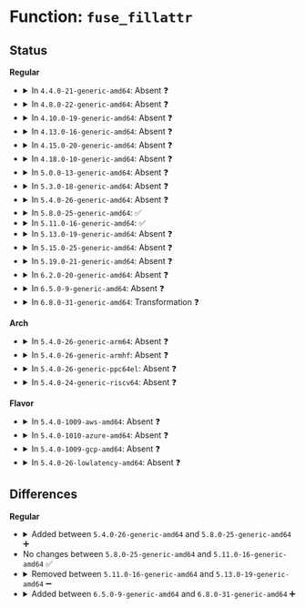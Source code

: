 # Function: <code>fuse_fillattr</code>

## Status
<b>Regular</b>
<ul>
<li>
<details>
<summary>In <code>4.4.0-21-generic-amd64</code>: Absent ❓</summary>

```json
{
  "name": "fuse_fillattr",
  "collision_type": "Unique Static",
  "inline_type": "Full",
  "funcs": [
    {
      "addr": 18446744071582069374,
      "name": "fuse_fillattr",
      "external": false,
      "loc": "fs/fuse/dir.c:825",
      "file": "fs/fuse/dir.c",
      "inline": "not declared, inlined",
      "caller_inline": [
        "fs/fuse/dir.c:fuse_do_getattr"
      ],
      "caller_func": []
    }
  ],
  "symbols": []
}
```
</details>
</li>
<li>
<details>
<summary>In <code>4.8.0-22-generic-amd64</code>: Absent ❓</summary>

```json
{
  "name": "fuse_fillattr",
  "collision_type": "Unique Static",
  "inline_type": "Full",
  "funcs": [
    {
      "addr": 18446744071582283765,
      "name": "fuse_fillattr",
      "external": false,
      "loc": "fs/fuse/dir.c:829",
      "file": "fs/fuse/dir.c",
      "inline": "not declared, inlined",
      "caller_inline": [
        "fs/fuse/dir.c:fuse_do_getattr"
      ],
      "caller_func": []
    }
  ],
  "symbols": []
}
```
</details>
</li>
<li>
<details>
<summary>In <code>4.10.0-19-generic-amd64</code>: Absent ❓</summary>

```json
{
  "name": "fuse_fillattr",
  "collision_type": "Unique Static",
  "inline_type": "Full",
  "funcs": [
    {
      "addr": 18446744071582372122,
      "name": "fuse_fillattr",
      "external": false,
      "loc": "fs/fuse/dir.c:842",
      "file": "fs/fuse/dir.c",
      "inline": "not declared, inlined",
      "caller_inline": [
        "fs/fuse/dir.c:fuse_do_getattr"
      ],
      "caller_func": []
    }
  ],
  "symbols": []
}
```
</details>
</li>
<li>
<details>
<summary>In <code>4.13.0-16-generic-amd64</code>: Absent ❓</summary>

```json
{
  "name": "fuse_fillattr",
  "collision_type": "Unique Static",
  "inline_type": "Full",
  "funcs": [
    {
      "addr": 18446744071582456586,
      "name": "fuse_fillattr",
      "external": false,
      "loc": "fs/fuse/dir.c:842",
      "file": "fs/fuse/dir.c",
      "inline": "not declared, inlined",
      "caller_inline": [
        "fs/fuse/dir.c:fuse_do_getattr"
      ],
      "caller_func": []
    }
  ],
  "symbols": []
}
```
</details>
</li>
<li>
<details>
<summary>In <code>4.15.0-20-generic-amd64</code>: Absent ❓</summary>

```json
{
  "name": "fuse_fillattr",
  "collision_type": "Unique Static",
  "inline_type": "Full",
  "funcs": [
    {
      "addr": 18446744071582607358,
      "name": "fuse_fillattr",
      "external": false,
      "loc": "fs/fuse/dir.c:842",
      "file": "fs/fuse/dir.c",
      "inline": "not declared, inlined",
      "caller_inline": [
        "fs/fuse/dir.c:fuse_do_getattr"
      ],
      "caller_func": []
    }
  ],
  "symbols": []
}
```
</details>
</li>
<li>
<details>
<summary>In <code>4.18.0-10-generic-amd64</code>: Absent ❓</summary>

```json
{
  "name": "fuse_fillattr",
  "collision_type": "Unique Static",
  "inline_type": "Full",
  "funcs": [
    {
      "addr": 18446744071582798772,
      "name": "fuse_fillattr",
      "external": false,
      "loc": "fs/fuse/dir.c:843",
      "file": "fs/fuse/dir.c",
      "inline": "not declared, inlined",
      "caller_inline": [
        "fs/fuse/dir.c:fuse_do_getattr"
      ],
      "caller_func": []
    }
  ],
  "symbols": []
}
```
</details>
</li>
<li>
<details>
<summary>In <code>5.0.0-13-generic-amd64</code>: Absent ❓</summary>

```json
{
  "name": "fuse_fillattr",
  "collision_type": "Unique Static",
  "inline_type": "Full",
  "funcs": [
    {
      "addr": 18446744071582901588,
      "name": "fuse_fillattr",
      "external": false,
      "loc": "fs/fuse/dir.c:840",
      "file": "fs/fuse/dir.c",
      "inline": "not declared, inlined",
      "caller_inline": [
        "fs/fuse/dir.c:fuse_do_getattr"
      ],
      "caller_func": []
    }
  ],
  "symbols": []
}
```
</details>
</li>
<li>
<details>
<summary>In <code>5.3.0-18-generic-amd64</code>: Absent ❓</summary>

```json
{
  "name": "fuse_fillattr",
  "collision_type": "Unique Static",
  "inline_type": "Full",
  "funcs": [
    {
      "addr": 18446744071583079035,
      "name": "fuse_fillattr",
      "external": false,
      "loc": "fs/fuse/dir.c:827",
      "file": "fs/fuse/dir.c",
      "inline": "not declared, inlined",
      "caller_inline": [
        "fs/fuse/dir.c:fuse_do_getattr"
      ],
      "caller_func": []
    }
  ],
  "symbols": []
}
```
</details>
</li>
<li>
<details>
<summary>In <code>5.4.0-26-generic-amd64</code>: Absent ❓</summary>

```json
{
  "name": "fuse_fillattr",
  "collision_type": "Unique Static",
  "inline_type": "Full",
  "funcs": [
    {
      "addr": 18446744071583187412,
      "name": "fuse_fillattr",
      "external": false,
      "loc": "fs/fuse/dir.c:884",
      "file": "fs/fuse/dir.c",
      "inline": "not declared, inlined",
      "caller_inline": [
        "fs/fuse/dir.c:fuse_do_getattr"
      ],
      "caller_func": []
    }
  ],
  "symbols": []
}
```
</details>
</li>
<li>
<details>
<summary>In <code>5.8.0-25-generic-amd64</code>: ✅</summary>

```c
void fuse_fillattr(struct inode * inode, struct fuse_attr * attr, struct kstat * stat)
```

```json
{
  "name": "fuse_fillattr",
  "collision_type": "Unique Static",
  "inline_type": "No",
  "funcs": [
    {
      "addr": 18446744071583506800,
      "name": "fuse_fillattr",
      "external": false,
      "loc": "fs/fuse/dir.c:884",
      "file": "fs/fuse/dir.c",
      "inline": "seen, unknown",
      "caller_inline": [],
      "caller_func": [
        "fs/fuse/dir.c:fuse_do_getattr"
      ]
    }
  ],
  "symbols": [
    {
      "addr": 18446744071583506800,
      "name": "fuse_fillattr",
      "section": ".text",
      "bind": "STB_LOCAL",
      "size": 325
    }
  ]
}
```
</details>
</li>
<li>
<details>
<summary>In <code>5.11.0-16-generic-amd64</code>: ✅</summary>

```c
void fuse_fillattr(struct inode * inode, struct fuse_attr * attr, struct kstat * stat)
```

```json
{
  "name": "fuse_fillattr",
  "collision_type": "Unique Static",
  "inline_type": "No",
  "funcs": [
    {
      "addr": 18446744071583615552,
      "name": "fuse_fillattr",
      "external": false,
      "loc": "fs/fuse/dir.c:984",
      "file": "fs/fuse/dir.c",
      "inline": "seen, unknown",
      "caller_inline": [],
      "caller_func": [
        "fs/fuse/dir.c:fuse_do_getattr"
      ]
    }
  ],
  "symbols": [
    {
      "addr": 18446744071583615552,
      "name": "fuse_fillattr",
      "section": ".text",
      "bind": "STB_LOCAL",
      "size": 328
    }
  ]
}
```
</details>
</li>
<li>
<details>
<summary>In <code>5.13.0-19-generic-amd64</code>: Absent ❓</summary>

```json
{
  "name": "fuse_fillattr",
  "collision_type": "Unique Static",
  "inline_type": "Full",
  "funcs": [
    {
      "addr": 18446744071583644151,
      "name": "fuse_fillattr",
      "external": false,
      "loc": "fs/fuse/dir.c:1001",
      "file": "fs/fuse/dir.c",
      "inline": "not declared, inlined",
      "caller_inline": [
        "fs/fuse/dir.c:fuse_do_getattr"
      ],
      "caller_func": []
    }
  ],
  "symbols": []
}
```
</details>
</li>
<li>
<details>
<summary>In <code>5.15.0-25-generic-amd64</code>: Absent ❓</summary>

```json
{
  "name": "fuse_fillattr",
  "collision_type": "Unique Static",
  "inline_type": "Full",
  "funcs": [
    {
      "addr": 18446744071584001623,
      "name": "fuse_fillattr",
      "external": false,
      "loc": "fs/fuse/dir.c:949",
      "file": "fs/fuse/dir.c",
      "inline": "not declared, inlined",
      "caller_inline": [
        "fs/fuse/dir.c:fuse_do_getattr"
      ],
      "caller_func": []
    }
  ],
  "symbols": []
}
```
</details>
</li>
<li>
<details>
<summary>In <code>5.19.0-21-generic-amd64</code>: Absent ❓</summary>

```json
{
  "name": "fuse_fillattr",
  "collision_type": "Unique Static",
  "inline_type": "Full",
  "funcs": [
    {
      "addr": 18446744071584586117,
      "name": "fuse_fillattr",
      "external": false,
      "loc": "fs/fuse/dir.c:1038",
      "file": "fs/fuse/dir.c",
      "inline": "not declared, inlined",
      "caller_inline": [
        "fs/fuse/dir.c:fuse_do_getattr"
      ],
      "caller_func": []
    }
  ],
  "symbols": []
}
```
</details>
</li>
<li>
<details>
<summary>In <code>6.2.0-20-generic-amd64</code>: Absent ❓</summary>

```json
{
  "name": "fuse_fillattr",
  "collision_type": "Unique Static",
  "inline_type": "Full",
  "funcs": [
    {
      "addr": 18446744071585263653,
      "name": "fuse_fillattr",
      "external": false,
      "loc": "fs/fuse/dir.c:1061",
      "file": "fs/fuse/dir.c",
      "inline": "not declared, inlined",
      "caller_inline": [
        "fs/fuse/dir.c:fuse_do_getattr"
      ],
      "caller_func": []
    }
  ],
  "symbols": []
}
```
</details>
</li>
<li>
<details>
<summary>In <code>6.5.0-9-generic-amd64</code>: Absent ❓</summary>

```json
{
  "name": "fuse_fillattr",
  "collision_type": "Unique Static",
  "inline_type": "Full",
  "funcs": [
    {
      "addr": 18446744071585494090,
      "name": "fuse_fillattr",
      "external": false,
      "loc": "fs/fuse/dir.c:1127",
      "file": "fs/fuse/dir.c",
      "inline": "not declared, inlined",
      "caller_inline": [
        "fs/fuse/dir.c:fuse_do_getattr"
      ],
      "caller_func": []
    }
  ],
  "symbols": []
}
```
</details>
</li>
<li>
<details>
<summary>In <code>6.8.0-31-generic-amd64</code>: Transformation ❓</summary>

```c
void fuse_fillattr(struct inode * inode, struct fuse_attr * attr, struct kstat * stat)
```

```json
{
  "name": "fuse_fillattr",
  "collision_type": "Unique Static",
  "inline_type": "No",
  "funcs": [
    {
      "addr": 0,
      "name": "fuse_fillattr",
      "external": false,
      "loc": "fs/fuse/dir.c:1124",
      "file": "fs/fuse/dir.c",
      "inline": "seen, unknown",
      "caller_inline": [],
      "caller_func": [
        "fs/fuse/dir.c:fuse_do_getattr",
        "fs/fuse/dir.c:fuse_do_statx"
      ]
    }
  ],
  "symbols": [
    {
      "addr": 18446744071585723856,
      "name": "fuse_fillattr",
      "section": ".text",
      "bind": "STB_LOCAL",
      "size": 271
    },
    {
      "addr": 18446744071597520280,
      "name": "fuse_fillattr.cold",
      "section": ".text",
      "bind": "STB_LOCAL",
      "size": 30
    }
  ]
}
```
</details>
</li>
</ul>
<b>Arch</b>
<ul>
<li>
<details>
<summary>In <code>5.4.0-26-generic-arm64</code>: Absent ❓</summary>

```json
{
  "name": "fuse_fillattr",
  "collision_type": "Unique Static",
  "inline_type": "Full",
  "funcs": [
    {
      "addr": 18446603336494905668,
      "name": "fuse_fillattr",
      "external": false,
      "loc": "fs/fuse/dir.c:884",
      "file": "fs/fuse/dir.c",
      "inline": "not declared, inlined",
      "caller_inline": [
        "fs/fuse/dir.c:fuse_do_getattr"
      ],
      "caller_func": []
    }
  ],
  "symbols": []
}
```
</details>
</li>
<li>
<details>
<summary>In <code>5.4.0-26-generic-armhf</code>: Absent ❓</summary>

```json
{
  "name": "fuse_fillattr",
  "collision_type": "Unique Static",
  "inline_type": "Full",
  "funcs": [
    {
      "addr": 3228317708,
      "name": "fuse_fillattr",
      "external": false,
      "loc": "fs/fuse/dir.c:884",
      "file": "fs/fuse/dir.c",
      "inline": "not declared, inlined",
      "caller_inline": [
        "fs/fuse/dir.c:fuse_do_getattr"
      ],
      "caller_func": []
    }
  ],
  "symbols": []
}
```
</details>
</li>
<li>
<details>
<summary>In <code>5.4.0-26-generic-ppc64el</code>: Absent ❓</summary>

```json
{
  "name": "fuse_fillattr",
  "collision_type": "Unique Static",
  "inline_type": "Full",
  "funcs": [
    {
      "addr": 13835058055288770596,
      "name": "fuse_fillattr",
      "external": false,
      "loc": "fs/fuse/dir.c:884",
      "file": "fs/fuse/dir.c",
      "inline": "not declared, inlined",
      "caller_inline": [
        "fs/fuse/dir.c:fuse_do_getattr"
      ],
      "caller_func": []
    }
  ],
  "symbols": []
}
```
</details>
</li>
<li>
<details>
<summary>In <code>5.4.0-24-generic-riscv64</code>: Absent ❓</summary>

```json
{
  "name": "fuse_fillattr",
  "collision_type": "Unique Static",
  "inline_type": "Full",
  "funcs": [
    {
      "addr": 18446743936274216890,
      "name": "fuse_fillattr",
      "external": false,
      "loc": "fs/fuse/dir.c:884",
      "file": "fs/fuse/dir.c",
      "inline": "not declared, inlined",
      "caller_inline": [
        "fs/fuse/dir.c:fuse_do_getattr"
      ],
      "caller_func": []
    }
  ],
  "symbols": []
}
```
</details>
</li>
</ul>
<b>Flavor</b>
<ul>
<li>
<details>
<summary>In <code>5.4.0-1009-aws-amd64</code>: Absent ❓</summary>

```json
{
  "name": "fuse_fillattr",
  "collision_type": "Unique Static",
  "inline_type": "Full",
  "funcs": [
    {
      "addr": 18446744071583156148,
      "name": "fuse_fillattr",
      "external": false,
      "loc": "fs/fuse/dir.c:884",
      "file": "fs/fuse/dir.c",
      "inline": "not declared, inlined",
      "caller_inline": [
        "fs/fuse/dir.c:fuse_do_getattr"
      ],
      "caller_func": []
    }
  ],
  "symbols": []
}
```
</details>
</li>
<li>
<details>
<summary>In <code>5.4.0-1010-azure-amd64</code>: Absent ❓</summary>

```json
{
  "name": "fuse_fillattr",
  "collision_type": "Unique Static",
  "inline_type": "Full",
  "funcs": [
    {
      "addr": 18446744071583093300,
      "name": "fuse_fillattr",
      "external": false,
      "loc": "fs/fuse/dir.c:884",
      "file": "fs/fuse/dir.c",
      "inline": "not declared, inlined",
      "caller_inline": [
        "fs/fuse/dir.c:fuse_do_getattr"
      ],
      "caller_func": []
    }
  ],
  "symbols": []
}
```
</details>
</li>
<li>
<details>
<summary>In <code>5.4.0-1009-gcp-amd64</code>: Absent ❓</summary>

```json
{
  "name": "fuse_fillattr",
  "collision_type": "Unique Static",
  "inline_type": "Full",
  "funcs": [
    {
      "addr": 18446744071583140180,
      "name": "fuse_fillattr",
      "external": false,
      "loc": "fs/fuse/dir.c:884",
      "file": "fs/fuse/dir.c",
      "inline": "not declared, inlined",
      "caller_inline": [
        "fs/fuse/dir.c:fuse_do_getattr"
      ],
      "caller_func": []
    }
  ],
  "symbols": []
}
```
</details>
</li>
<li>
<details>
<summary>In <code>5.4.0-26-lowlatency-amd64</code>: Absent ❓</summary>

```json
{
  "name": "fuse_fillattr",
  "collision_type": "Unique Static",
  "inline_type": "Full",
  "funcs": [
    {
      "addr": 18446744071583233732,
      "name": "fuse_fillattr",
      "external": false,
      "loc": "fs/fuse/dir.c:884",
      "file": "fs/fuse/dir.c",
      "inline": "not declared, inlined",
      "caller_inline": [
        "fs/fuse/dir.c:fuse_do_getattr"
      ],
      "caller_func": []
    }
  ],
  "symbols": []
}
```
</details>
</li>
</ul>

## Differences
<b>Regular</b>
<ul>
<li>
<details>
<summary>Added between <code>5.4.0-26-generic-amd64</code> and <code>5.8.0-25-generic-amd64</code> ➕</summary>

```c
void fuse_fillattr(struct inode * inode, struct fuse_attr * attr, struct kstat * stat)
```
</details>
</li>
<li>
No changes between <code>5.8.0-25-generic-amd64</code> and <code>5.11.0-16-generic-amd64</code> ✅
</li>
<li>
<details>
<summary>Removed between <code>5.11.0-16-generic-amd64</code> and <code>5.13.0-19-generic-amd64</code> ➖</summary>

```c
void fuse_fillattr(struct inode * inode, struct fuse_attr * attr, struct kstat * stat)
```
</details>
</li>
<li>
<details>
<summary>Added between <code>6.5.0-9-generic-amd64</code> and <code>6.8.0-31-generic-amd64</code> ➕</summary>

```c
void fuse_fillattr(struct inode * inode, struct fuse_attr * attr, struct kstat * stat)
```
</details>
</li>
</ul>
